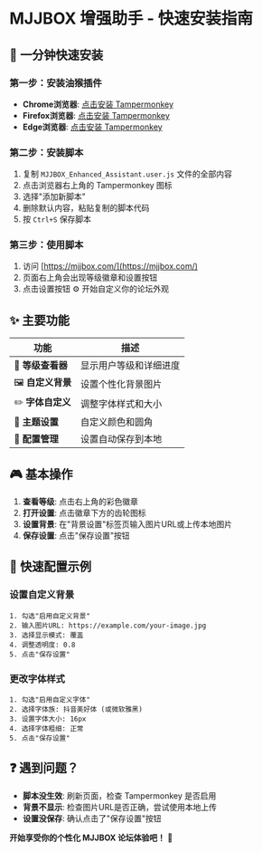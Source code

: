 # MJJBOX 增强助手 - 快速安装指南

## 🚀 一分钟快速安装

### 第一步：安装油猴插件
- **Chrome浏览器**: [点击安装 Tampermonkey](https://chrome.google.com/webstore/detail/tampermonkey/dhdgffkkebhmkfjojejmpbldmpobfkfo)
- **Firefox浏览器**: [点击安装 Tampermonkey](https://addons.mozilla.org/en-US/firefox/addon/tampermonkey/)
- **Edge浏览器**: [点击安装 Tampermonkey](https://microsoftedge.microsoft.com/addons/detail/tampermonkey/iikmkjmpaadaobahmlepeloendndfphd)

### 第二步：安装脚本
1. 复制 `MJJBOX_Enhanced_Assistant.user.js` 文件的全部内容
2. 点击浏览器右上角的 Tampermonkey 图标
3. 选择"添加新脚本"
4. 删除默认内容，粘贴复制的脚本代码
5. 按 `Ctrl+S` 保存脚本

### 第三步：使用脚本
1. 访问 [https://mjjbox.com/](https://mjjbox.com/)
2. 页面右上角会出现等级徽章和设置按钮
3. 点击设置按钮 ⚙️ 开始自定义你的论坛外观

## ✨ 主要功能

| 功能 | 描述 |
|------|------|
| 🎯 **等级查看器** | 显示用户等级和详细进度 |
| 🖼️ **自定义背景** | 设置个性化背景图片 |
| ✏️ **字体自定义** | 调整字体样式和大小 |
| 🎨 **主题设置** | 自定义颜色和圆角 |
| 💾 **配置管理** | 设置自动保存到本地 |

## 🎮 基本操作

1. **查看等级**: 点击右上角的彩色徽章
2. **打开设置**: 点击徽章下方的齿轮图标
3. **设置背景**: 在"背景设置"标签页输入图片URL或上传本地图片
4. **保存设置**: 点击"保存设置"按钮

## 🔧 快速配置示例

### 设置自定义背景
```
1. 勾选"启用自定义背景"
2. 输入图片URL: https://example.com/your-image.jpg
3. 选择显示模式: 覆盖
4. 调整透明度: 0.8
5. 点击"保存设置"
```

### 更改字体样式
```
1. 勾选"启用自定义字体"
2. 选择字体族: 抖音美好体 (或微软雅黑)
3. 设置字体大小: 16px
4. 选择字体粗细: 正常
5. 点击"保存设置"
```

## ❓ 遇到问题？

- **脚本没生效**: 刷新页面，检查 Tampermonkey 是否启用
- **背景不显示**: 检查图片URL是否正确，尝试使用本地上传
- **设置没保存**: 确认点击了"保存设置"按钮



**开始享受你的个性化 MJJBOX 论坛体验吧！** 🎉
